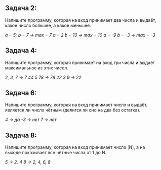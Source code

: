 ## Задача 2: 
Напишите программу, которая на вход принимает два числа и выдаёт, какое число большее, а какое меньшее.

*a = 5; b = 7 -> max = 7*
*a = 2 b = 10 -> max = 10*
*a = -9 b = -3 -> max = -3*

## Задача 4: 
Напишите программу, которая принимает на вход три числа и выдаёт максимальное из этих чисел.

*2, 3, 7 -> 7*
*44 5 78 -> 78*
*22 3 9 -> 22*

## Задача 6: 
Напишите программу, которая на вход принимает число и выдаёт, является ли число чётным (делится ли оно на два без остатка).

*4 -> да*
*-3 -> нет*
*7 -> нет*

## Задача 8: 
Напишите программу, которая на вход принимает число (N), а на выходе показывает все чётные числа от 1 до N.

*5 -> 2, 4*
*8 -> 2, 4, 6, 8*